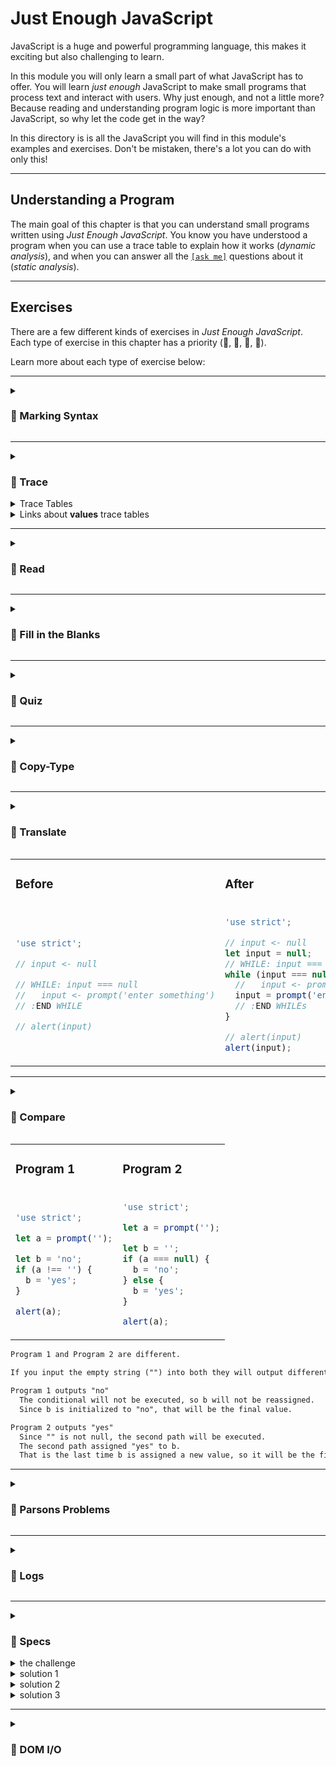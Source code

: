 # Just Enough JavaScript

JavaScript is a huge and powerful programming language, this makes it exciting
but also challenging to learn.

In this module you will only learn a small part of what JavaScript has to offer.
You will learn _just enough_ JavaScript to make small programs that process text
and interact with users. Why just enough, and not a little more? Because reading
and understanding program logic is more important than JavaScript, so why let
the code get in the way?

In this directory is is all the JavaScript you will find in this module's
examples and exercises. Don't be mistaken, there's a lot you can do with only
this!

---

## Understanding a Program

The main goal of this chapter is that you can understand small programs written
using _Just Enough JavaScript_. You know you have understood a program when you
can use a trace table to explain how it works (_dynamic analysis_), and when you
can answer all the [`[ask me]`](https://youtu.be/5uCJBiQ7MkA?t=388) questions about it (_static analysis_).

---

## Exercises

There are a few different kinds of exercises in _Just Enough JavaScript_. Each
type of exercise in this chapter has a priority (🥚, 🐣, 🐥, 🐔).

Learn more about each type of exercise below:

---

<details markdown="1">
  <summary>
    <h3>🥚 Marking Syntax</h3>
  </summary>

  A good way to internalize JS syntax is to practice marking it on a page.
  Printing code and marking on paper is a great way to go, but you can also do it
  in your browser with the `?highlight` lens.

  > Check the following parts of the Study Lenses demo to learn more about 
  > how to switch lenses and what the highlight lens is all about:
  >
  > - [How to change a lense via the URL](https://youtu.be/5uCJBiQ7MkA?t=624)
  > - [See code in different lenses (highlight)](https://youtu.be/5uCJBiQ7MkA?t=68)

  Here's a quick guide for how to mark each piece of syntax:

  1. **Primitives**:A small arrow _under_ the primitive.
  1. **Identifiers**: A line _under_ the identifier.
  1. **Function Calls**: A line under the identifier and a half-box under the
    arguments.
  1. **Operators**: A small arrow _above_ on the operator.
  1. **Keywords**: A line _over_ the keyword.
  1. **Blocks**: A half-box written in the block's indentation.
  1. **Checks**: A half-box written over the check.

  You will find images of how to mark the code in the `/examples` folders found under each chapter. _(Open this [image link](./02-primitive-values/syntax/examples/logging-primitives.png) in a new Tab to see an example.)_

  Familiarize yourself with the syntax of each new language feature by marking
  each part in a different color. Taking a few minutes to familiarize yourself
  with how JavaScript is written _before_ studying full programs will make the
  rest go a lot smoother.

  #### `// prettier-ignore`

  The marking exercises will have an extra block around the code and a comment
  written before the block. You can ignore that. It's there so that Prettier doesn't
  remove the extra spacing when it formats the code.
</details>

---

<!-- TRACE -->
<details markdown="1">
  <summary>
    <h3>🥚 Trace</h3>
  </summary>

  Practice _being the computer_, executing code line by line with your mind the
  same way the computer does. Until you learn how to _trace_ code, programs and
  bugs will be a mystery! After you've learned how to trace, it will still be hard
  to understand programs but you'll at least know how to start :) Learning to
  trace is tricky, but will save you many many hours in the future.

  Because it can be hard to know if you are tracing correctly without someone by
  your side to answer your questions, there are a few buttons to help you along
  the way:

  - **table**: the _table_ button will open an empty trace table in your browser
    that you can use to step through a program by hand.
  - **trace**: the _trace_ button will log a trace of the program's execution to
    the console. You can use this to learn how to step through a program, and to
    see if your trace tables are correct. _(Open this [link](https://youtu.be/5uCJBiQ7MkA?t=308) in a new Tab to see a quick demo of the trace lens)_
  - **openIn jsTutor**: exercises without user interactions can be opened in JS
    Tutor, this website will show you what is happening in program memory with
    each step.
  - **debugger**: You can open any exercise in your browser's debugger using the
    `[debug]` button. At first you may find the debugger overwhelming, but with
    some practice it may become your favorite way to study code.

  If you like to draw on code as you trace what's happening you can do that with
  any file! Just replace `?--defaults` in your browser's URL bar with `?highlight`
  and you're good to go.

</details>


<details markdown="1">

  <summary>Trace Tables</summary>

  Trace tables have been around as long as computer programming (probably). The
  challenge with a trace table is to run the code in your head, keeping track of
  all the variables in your program by hand. This is also called a _dry run_ or a
  _desk check_.

  You can write trace tables on paper with a pencil, or you can use the trace
  tables built into Study Lenses. There are three different types of trace table
  available in Study Lenses:

  1. **steps**: The _steps_ table asks you to be the computer and to go step by
    step through the program, recording each time a variable is declared, read,
    or assigned. When you use the steps table you can check your work by pressing
    `trace` button and comparing your table to the console output.
  2. **values**: The _values_ table is the traditional type of trace table. With
    the _values_ table you only keep track of each time a variable is assigned a
    new value. You can also check your _values_ table by using the `trace` button
    and only checking against the _assign_ logs
  3. **Operators**: This table is for studying operator precedence, you'll learn
    more about this in Debugging.

  You may find that the **steps** table is more helpful in the beginning when you
  are first learning. It forces you to pay close attention to each step of program
  execution.

  Later on you may prefer the **values** table because it allows you to look at
  the bigger picture and see more clearly the _strategy_ (or _algorithm_) of a
  program.


</details>

<details markdown="1">
  <summary>Links about <strong>values</strong> trace tables</summary>

  - videos
    - [TeamComputing](https://www.youtube.com/watch?v=DyeVR1zb7Jo)
    - [Computer Science Tutorials](https://www.youtube.com/watch?v=UbANyxE7pGE)
    - [Chris Mayfield](https://www.youtube.com/watch?v=tJGrie7k97c)
    - [Revise Computer Science](https://www.youtube.com/watch?v=dzYlncc72O0)
    - [5 Minutes to Code: Programming Basics "Trace Tables"](https://www.youtube.com/watch?v=i2qLAVBUERs)
  - articles
    - [akxl - Desk Checking](https://www.akxl.org/JavaProgramming1/TraceTables.htm)
    - [101computing](https://www.101computing.net/using-trace-tables/),
      [online table](https://www.101computing.net/trace-table/)
    - [ibcomputerscience](https://ibcomputerscience.xyz/trace-tables/)
    - [wikipedia](https://en.wikipedia.org/wiki/Trace_table)
    <!-- - [bits of bytes](https://www.bitsofbytes.co/trace-tables.html) -->

</details>

---

<!-- READ -->
<details markdown="1">
  <summary>
    <h3>🥚 Read</h3>
  </summary>

  Practice reading small programs and identifying key features in the code. You
  will need to find syntax features, different scopes, variable usage, and much
  more.

  Most of the exercises are small interactive programs and have a list of
  questions to help guide you explore the program. When you've answered all of
  those questions you can keep going with the `[ask me]` button.

</details>

---

<!-- BLANKS -->
<details markdown="1">
  <summary>
    <h3>🥚 Fill in the Blanks</h3>
  </summary>

  Fill-in-the-blanks exercises will be JS scripts with some blanks for you to fill
  in and (sometimes) a comment describing what should happen. Some exercises will
  simple like this:

  ```js
  'use strict';

  console.log(true && _); // true
  ```

  But others will be more complex. Larger exercises will open with the [`?blanks`](https://www.youtube.com/watch?v=5uCJBiQ7MkA&t=434s) lens where you will be able to decide how many words you want to remove from the
  program. You will be shown a list of all the words that have ben removed from
  the program, and have the option to compare the modified program to the correct
  solution using a _diff editor_.

</details>

---

<!-- QUIZ -->
<details markdown="1">
  <summary>
    <h3>🥚 Quiz</h3>
  </summary>

  Some chapters will have a `/quiz` folder, these contain multiple choice
  questions to test your knowledge. By the end of this module you should be
  comfortable finding the right answers for each quiz **_and_** understanding why
  the wrong answers are incorrect.

  Careful, passing the quizzes is not enough! Being able to answer questions is
  not the same thing as building and practicing skills. Even if you are
  comfortable with the quiz in a chapter, you should _still_ keep practice the
  exercises.

</details>

---

<!-- COPY-TYPE -->
<details markdown="1">
  <summary>
    <h3>🥚 Copy-Type</h3>
  </summary>

  Ever heard of "copy-paste"? This is kind of like that but a much better way to
  learn. Instead of letting the computer do the copy and pasting for you, you need
  to do the copying and the typing.

  With Copy-Type exercises you will practice writing out programs from a blank
  page. On the left is an empty editor, on the right is the finished code: you
  need to re-write the program _exactly_ into the editor on the left. But there's
  a catch! You can only see one of the editors at a time, and you can't
  copy-type >:) Your goal will be to memorize the syntax and structures of
  JavaScript, you will not be running these programs or changing them.

  You can study these exercises alone to memorize and master JS syntax, flipping
  between _read_ and \_write like a flashcard. Or you can do them in small groups.
  If you study these in groups you and your group members should take turns in
  each role:

  - **Reader**: The _reader_ will open the finished program and will read the
    program out loud, guiding the _writer_ as they complete the program. The
    reader's challenge is help the writer _exactly_ reproduce the code; each
    space, each new line, each character, each capital letter, everything!
  - **Writers**: the _writers_ will try to write down _exactly_ the correct
    program following only the instructions of reader. No peaking! The writers
    should not look at the finished program, only listen to the advice of their
    reader and follow the hints in the editor.

  Looking for an extra challenge? Try to complete these exercises _without ever_
  showing each other your screens!

</details>


---

<!-- TRANSLATE -->
<details markdown="1">
  <summary>
    <h3>🥚 Translate</h3>
  </summary>

  You'll be given a JavaScript file with `'use strict'` up top and a commented out
  PseudoCode program, you will need to translate the program to JavaScript.

  These exercises will give you a chance to practice JS syntax, read PseudoCode
  and analyze the logic in small programs.

  Writing code is only a tiny part of programming. Understanding the problem and
  designing a solution is much more important!

  And JavaScript has a lot of syntax and can be slow to write, you just learned
  all that syntax and are probably wishing you never have to use it again.
  PseudoCode to the rescue!

  The purpose of PseudoCode is for developers to sketch and discuss ideas without
  worrying about the computer understanding their code. There are some conventions
  for how to write PseudoCode so other developers can understand you but it's
  flexible. As long as your colleagues understand you, that's all that counts.

  You don't need to spend a lot of time studying PseudoCode, the syntax isn't so
  hard and you'll pick it up as you use it. With Study Lenses you can also convert
  any JavaScript code into PseudoCode which gives you more than enough examples to
  learn from.

</details>

<table>

<tr>
<td>

### Before

</td>
<td>

### After

</td>
</tr>

<tr>
<td>

```js
'use strict';

// input <- null

// WHILE: input === null
//   input <- prompt('enter something')
// :END WHILE

// alert(input)
```

</td>
<td>

```js
'use strict';

// input <- null
let input = null;
// WHILE: input === null
while (input === null) {
  //   input <- prompt('enter something')
  input = prompt('enter something');
  // :END WHILEs
}

// alert(input)
alert(input);
```

</td>
</tr>
</table>

---
<details markdown="1">
  <summary>
    <h3>🐣 Compare</h3>
  </summary>

  Compare two programs, do they have the same behavior (_data in, data out_)?

  - _If they do have **the same** behavior_: explain how the different lines of
    code create the same behavior.
  - _if they have **different** behavior_: find test cases that show the
    difference and explain why the programs behave differently for these tests.

  Each exercise will have a hidden answer to if the programs are the same or not,
  but they will not explain why they are the same or give test cases. That's up to
  you!

  Below is an example of two programs you might compare and a good answer (you can
  write your answers somewhere, or just say them aloud.):

</details>


<table>
<tr>
<td>

### Program 1

</td>
<td>

### Program 2

</td>
</tr>
<tr>
<td>

```js
'use strict';

let a = prompt('');

let b = 'no';
if (a !== '') {
  b = 'yes';
}

alert(a);
```

</td>
<td>

```js
'use strict';

let a = prompt('');

let b = '';
if (a === null) {
  b = 'no';
} else {
  b = 'yes';
}

alert(a);
```

</td>
</tr>
</table>

```txt
Program 1 and Program 2 are different.

If you input the empty string ("") into both they will output different values.

Program 1 outputs "no"
  The conditional will not be executed, so b will not be reassigned.
  Since b is initialized to "no", that will be the final value.

Program 2 outputs "yes"
  Since "" is not null, the second path will be executed.
  The second path assigned "yes" to b.
  That is the last time b is assigned a new value, so it will be the final value
```

---

<!-- PARSONS -->
<details markdown="1">
  <summary>
    <h3>🐣 Parsons Problems</h3>
  </summary>

  Parsons problems are designed to help you study snippets of code without getting
  caught by errors. You'll be given lines of code and your task is to place them
  in order. But it's not always as easy as it sounds! Exercises will have extra
  lines as distraction, you'll need to figure out which lines are part of the
  program and which are there to confuse you.

  **Here's a [video guide](https://www.youtube.com/watch?v=8mRlMF96gLA) to the `Parsons` lens.**

  - [Parsons Problems have same Learning Gains as Writing or Fixing code, in less time](https://computinged.wordpress.com/2017/11/17/parsons-problems-have-same-learning-gains-as-writing-or-fixing-code-in-less-time-koli-calling-2017-preview)
  <!-- - [How to study programming](https://medium.com/swlh/how-to-study-computer-programming-parsons-problems-2bfdefabfd86) -->
  - [Teaching coding: What is a Parsons Problem?](https://georgejmount.com/parsons-problems/)

</details>

---

<!-- LOGS -->
<details markdown="1">
  <summary>
    <h3>🐥 Logs</h3>
  </summary>

  These are exercises where you practice writing as many programs as possible that
  print the specific logs. When you run a program the console will display the
  _expected logs_ (what your program _should_ print) and your _actual logs_ (what
  your program _did_ print). If your actual logs are different from the expected
  logs the exercise will show which logs are incorrect.

  These exercises are meant for exploring JavaScript and all the creative ways you
  can write code that does the same thing. For example:

  <details>
  <summary>Here are 3 solutions to the challenge "<em>write
  a program that logs <code>1</code>, <code>2</code>, <code>3</code></em>"</summary>
  <br />

  Just plain old logs (boring):

  ```js
  'use strict';

  console.log(1);
  console.log(2);
  console.log(3);
  ```

  Adding `1` to a variable:

  ```js
  'use strict';

  let number = 1;
  console.log(number);

  number = number + 1;
  console.log(number);

  number = number + 1;
  console.log(number);
  ```

  Stepping up to 3 with a while loop:

  ```js
  'use strict';

  let number = 1;
  while (number <= 3) {
    console.log(number);
    number = number + 1;
  }
  ```

  Stepping up by 1 to the length of user input. Only works when the user follows
  their instructions:

  ```js
  'use strict';

  let input = null;
  while (input === null) {
    input = prompt('enter something with 3 characters');
  }

  let number = 1;
  while (number < input.length) {
    console.log(number);
    number = number + 1;
  }
  ```

  </details>

  There will be two types of log exercises:

  - **Not Interactive**: These exercises will not have any user interactions, all
    you need to do is write code that matches the expected logs.
  - **Interactive**: Interactive exercises will be more complicated. You'll need
    to write some code _and/or_ pass in the correct input to match the expected
    logs.

  Each exercise comes with a few starter programs to help you think of different
  ways to solve the same problem. But you're not limited to these suggestions, you
  can always start a new solution from an empty page!

</details>  


---

<!-- SPECS -->
<details markdown="1">
  <summary>
    <h3>🐔 Specs</h3>
  </summary>

  > these exercises can be more challenging, if you get lots of errors or can't
  > finish them right away that's ok. You'll learn more about writing programs
  > later on.

  "Specs" is short for "specifications". In development a
  [_specification_](https://en.wikipedia.org/wiki/Software_requirements_specification#Structure)
  is a description of the software that needs to be built - specific enough that
  the team can get started but general enough that it doesn't tell them how to
  write each file of code. Importantly, specs will also help a team know when
  their software is good enough to call it done.

  The `specs` exercises will ask you to write small interactive programs that meet
  certain specifications. None of these exercises will be large programs, and each
  one can be solved using only what you have learned in previous chapters of Just
  Enough JavaScript.

  All exercises will have these 4 parts:

  1. **User Stories**: those are the interactions a user can have with this
    software when it is finished. You will also be given _acceptance criteria_ to
    help you know when you've satisfied the user story.
  2. **Test Cases**: example input/output pairs - What data can you expect to come
    out of your program when you input certain values? You can use these test
    cases to make sure your software functions correctly. But don't stop there!
    See if you can think of other strange inputs that might break your program.
  3. **Starter Code**: each exercise will have some starter code with a couple `_`
    blanks. You can change this as much as you want, it's just a suggestion
  4. **Checklist**: working code does not mean you're finished! There is a
    checklist to help you know when your code is complete. You will need to make
    sure your code is formatted, has good variable names, is well-commented and
    error-free.

  Even with these constraints, there are many different solutions to each problem.
  See how many you can find! Below are 3 different ways to write a program that
  meet the same specifications - to add excitement to the user's input (and there
  are still many more solutions):

</details>  

<details>
<summary>the challenge</summary>

```js
'use strict';
/*
  1. ===== the user story =====

  a user can provide any input to a prompt
    - given the input is null, the program is sad
    - given the input is not null, the program is excited

  2. ===== the test cases =====

  test cases:
    the user cancels:
      null -> ':('
    any input is exciting:
      '' -> '!'
      'hi' -> 'hi!'
      'javascript' -> 'javascript!'
*/

// 3.  ===== the starter code =====

console.log('--- begin program ---');

/* --- gather user input --- */

let input = prompt(_);
console.log('input:', input);

/* --- declare initial output --- */

let output = _;

/* --- create final output --- */

/* --- alert the result --- */

console.log('output:', output);
alert(output);

console.log('--- end program ---');

/*
  4. ===== the checklist =====

  checklist:
    [ ] the code is formatted
    [ ] linting check passes
    [ ] variable names are clear and helpful
    [ ] each line of code is explained in a comment above that line
      - use full sentences and correct JS vocabulary
    [ ] the program runs
    [ ] the program has no errors
    [ ] all of the test cases work
    [ ] you tested strange inputs that could break your program (edge cases)
*/
```

</details>

<details>
<summary>solution 1</summary>

```js
'use strict';
/*
  a user can provide any input to a prompt
    - given the input is null, the program is sad
    - given the input is not null, the program is excited

  test cases:
    the user cancels:
      null -> ':('
    any input is exciting:
      '' -> '!'
      'hi' -> 'hi!'
      'javascript' -> 'javascript!'
*/

console.log('--- begin program ---');

/* --- gather user input --- */

// maybe not the most clear instructions, but it's good enough for now
let input = prompt('if you cancel i will be sad. otherwise i will be excited.');
console.log('input:', input);

/* --- declare initial output --- */

// declaring output to an empty string
//  it will be assigned the correct value in a conditional later on
let output = '';

/* --- create final output --- */

// input will only be null if the user canceled
if (input === null) {
  // assign the sad output value because the user canceled
  output = ':(';
} else {
  // this is the path for any input that is not from the user canceling
  //  since the user didn't cancel, i assigned added some excitement
  output = input + '!';
}

/* --- alert the result --- */

console.log('output:', output);
alert(output);

console.log('--- end program ---');

/*
  checklist:
    [x] the code is formatted
    [x] variable names are clear and helpful
    [x] each line of code is explained in a comment above that line
      - use full sentences and correct JS vocabulary
    [x] the program runs
    [x] the program has no errors
    [x] all of the test cases work
    [x] you tested strange inputs that could break your program (edge cases)
*/
```

</details>

<details>
<summary>solution 2</summary>

```js
'use strict';
/*
  a user can provide any input to a prompt
    - given the input is null, the program is sad
    - given the input is not null, the program is excited

  test cases:
    the user cancels:
      null -> ':('
    any input is exciting:
      '' -> '!'
      'hi' -> 'hi!'
      'javascript' -> 'javascript!'
*/

console.log('--- begin program ---');

/* --- gather user input --- */

// maybe not the most clear instructions, but it's good enough for now
let input = prompt('give me something to be excited about:');
console.log('input:', input);

/* --- declare initial output --- */

// initialized the output to the sad output, assuming the user canceled
//  if they didn't cancel, the program will later reassign the correct value
let output = ':(';

/* --- create final output --- */

// check if the user inputted a string value
if (input !== null) {
  // if they did not cancel, be excited about their input
  output = input + '!';
}

/* --- alert the result --- */

console.log('output:', output);
alert(output);

console.log('--- end program ---');

/*
  checklist:
    [x] the code is formatted
    [x] variable names are clear and helpful
    [x] each line of code is explained in a comment above that line
      - use full sentences and correct JS vocabulary
    [x] the program runs
    [x] the program has no errors
    [x] all of the test cases work
    [x] you tested strange inputs that could break your program (edge cases)
*/
```

</details>

<details>
<summary>solution 3</summary>

```js
'use strict';
/*
  a user can provide any input to a prompt
    - given the input is null, the program is sad
    - given the input is not null, the program is excited

  test cases:
    the user cancels:
      null -> ':('
    any input is exciting:
      '' -> '!'
      'hi' -> 'hi!'
      'javascript' -> 'javascript!'
*/

console.log('--- begin program ---');

/* --- gather user input --- */

// maybe not the most clear instructions, but it's good enough for now
let input = prompt('give me something to be excited about:');
console.log('input:', input);

/* --- declare initial output --- */

// initialize the output to be excited, assuming the user didn't cancel
//  if they did cancel, the program will later reassign the correct value
let output = input + '!';

/* --- create final output --- */

// check if the user actually canceled
if (input === null) {
  // if they did cancel, be sad
  output = ':(';
}

/* --- alert the result --- */

console.log('output:', output);
alert(output);

console.log('--- end program ---');

/*
  checklist:
    [x] the code is formatted
    [x] variable names are clear and helpful
    [x] each line of code is explained in a comment above that line
      - use full sentences and correct JS vocabulary
    [x] the program runs
    [x] the program has no errors
    [x] all of the test cases work
    [x] you tested strange inputs that could break your program (edge cases)
*/
```

</details>

---

<details markdown="1">
  <summary>
    <h3>🐔 DOM I/O</h3>
  </summary>

  Small interactive web pages that use the DOM I/O library. Each exercise will
  have an _obfuscated_ solution so you can compare the output of your program to
  the expected output without being able to read the solution.

</details>
